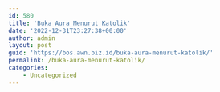 ```yaml
---
id: 580
title: 'Buka Aura Menurut Katolik'
date: '2022-12-31T23:27:38+00:00'
author: admin
layout: post
guid: 'https://bos.awn.biz.id/buka-aura-menurut-katolik/'
permalink: /buka-aura-menurut-katolik/
categories:
    - Uncategorized
---
```


